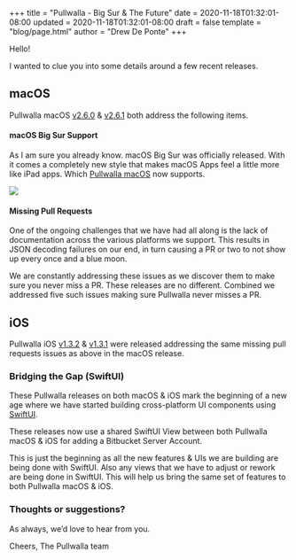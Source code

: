 +++
title = "Pullwalla - Big Sur & The Future"
date = 2020-11-18T01:32:01-08:00
updated = 2020-11-18T01:32:01-08:00
draft = false
template = "blog/page.html"
author = "Drew De Ponte"
+++

Hello!

I wanted to clue you into some details around a few recent releases.

## macOS

Pullwalla macOS [v2.6.0](https://pullwalla.com/changelog/v2-6-0-30/) & [v2.6.1](https://pullwalla.com/changelog/v2-6-1-31/) both address the following items.

#### macOS Big Sur Support

As I am sure you already know. macOS Big Sur was officially released. With it comes a completely new style that makes macOS Apps feel a little more like iPad apps. Which [Pullwalla macOS](https://pullwalla.com) now supports.

![](https://files.pullwalla.com/pullwalla-macos-2-6-1-31-on-big-sur.png)

#### Missing Pull Requests

One of the ongoing challenges that we have had all along is the lack of documentation across the various platforms we support.  This results in JSON decoding failures on our end, in turn causing a PR or two to not show up every once and a blue moon.

We are constantly addressing these issues as we discover them to make sure you never miss a PR. These releases are no different. Combined we addressed five such issues making sure Pullwalla never misses a PR.

## iOS

Pullwalla iOS [v1.3.2](https://pullwalla.com/changelog-ios/v1-3-2-9/) & [v1.3.1](https://pullwalla.com/changelog-ios/v1-3-1-8/) were released addressing the same missing pull requests issues as above in the macOS release.

### Bridging the Gap (SwiftUI)

These Pullwalla releases on both macOS & iOS mark the beginning of a new age where we have started building cross-platform UI components using [SwiftUI](https://developer.apple.com/xcode/swiftui/).

These releases now use a shared SwiftUI View between both Pullwalla macOS & iOS for adding a Bitbucket Server Account.

This is just the beginning as all the new features & UIs we are building are being done with SwiftUI. Also any views that we have to adjust or rework are being done in SwiftUI. This will help us bring the same set of features to both Pullwalla macOS & iOS.

### Thoughts or suggestions?

As always, we’d love to hear from you.

Cheers,
The Pullwalla team

